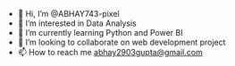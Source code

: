 - 👋 Hi, I’m @ABHAY743-pixel
- 👀 I’m interested in Data Analysis
- 🌱 I’m currently learning Python and Power BI
- 💞️ I’m looking to collaborate on web development project
- 📫 How to reach me abhay2903gupta@gmail.com

<!---
ABHAY743-pixel/ABHAY743-pixel is a ✨ special ✨ repository because its `README.md` (this file) appears on your GitHub profile.
You can click the Preview link to take a look at your changes.
--->
